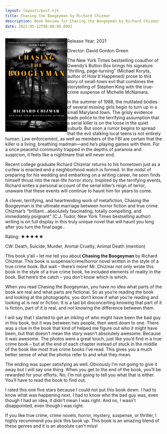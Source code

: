 ```yaml
---
layout: layouts/post.njk
title: Chasing the Boogeyman by Richard Chizmar
description: Book Review for Chasing the Boogeyman by Richard Chizmar
date: 2021-05-12T06:00:00.000Z
---
```

<div class="movie__info">

<img loading="lazy" class="movie__poster" src="/static/images/book/chasingtheboogeyman.webp" alt="Book Cover for Chasing the Boogeyman by Richard Chizmar" width="199" height="300" align="left">

Release Year: 2021<br>

Director: David Gordon Green<br>

<p>The New York Times bestselling coauthor of Gwendy’s Button Box brings his signature “thrilling, page-turning” (Michael Koryta, author of How It Happened) prose to this story of small-town evil that combines the storytelling of Stephen King with the true-crime suspense of Michelle McNamara.</p>

<p>In the summer of 1988, the mutilated bodies of several missing girls begin to turn up in a small Maryland town. The grisly evidence leads police to the terrifying assumption that a serial killer is on the loose in the quiet suburb. But soon a rumor begins to spread that the evil stalking local teens is not entirely human. Law enforcement, as well as members of the FBI are certain that the killer is a living, breathing madman—and he’s playing games with them. For a once peaceful community trapped in the depths of paranoia and suspicion, it feels like a nightmare that will never end.

Recent college graduate Richard Chizmar returns to his hometown just as a curfew is enacted and a neighborhood watch is formed. In the midst of preparing for his wedding and embarking on a writing career, he soon finds himself thrust into the real-life horror story. Inspired by the terrifying events, Richard writes a personal account of the serial killer’s reign of terror, unaware that these events will continue to haunt him for years to come.

A clever, terrifying, and heartrending work of metafiction, Chasing the Boogeyman is the ultimate marriage between horror fiction and true crime. Chizmar’s “brilliant…absolutely fascinating, totally compelling, and immediately poignant” (C.J. Tudor, New York Times bestselling author) writing is on full display in this truly unique novel that will haunt you long after you turn the final page..</p>

<p>Rating: &#9733;&#9733;&#9733;&#9733;&#9733;</p>

</div>

CW: Death, Suicide, Murder, Animal Cruelty, Animal Death (mention)

This book y’all – let me tell you about **Chasing the Boogeyman** by Richard Chizmar. This book is suspense/crime/horror novel written in the style of a true crime book. But wait – there’s more! Mr. Chizmar not only wrote this book in the style of a true crime book, he included elements of reality in the book. But here’s the catch – you don’t know which is which.

When you read Chasing the Boogeyman, you have no idea what parts of the book are real and what parts are fictional. So as you’re reading the book and looking at the photographs, you don’t know if what you’re reading and looking at is real or fiction. It is a tad bit disconcerting knowing that part of it is fiction, part of it is real, and not knowing the difference between them.

I will say that I started to get an inkling of who might have been the bad guy in this book, but it was between two people, then went down to one. There was a clue in the book that kind of helped me figure out who it might have been, but that doesn’t mean the story wasn’t absolutely awesome. Because it was awesome. The photos were a great touch, just like you’d find in a true crime book – but at the end of each chapter instead of stuck in the middle of the book like most true crime books I’ve read. This gives you a much better sense of what the photos refer to and what they mean.

The ending was super satisfying as well. Obviously I’m not going to give it away but I will say one thing. When you get to the end of the book, you’ll be rewarded for your efforts. No, I’m not going to tell you what that is either. You’ll have to read the book to find out.

I rated this one five stars because I could not put this book down. I had to know what was happening next. I had to know who the bad guy was, even though I had an idea, it didn’t mean I was right. And no, I wasn’t disappointed, even though I was right.

If you like true crime, crime novels, horror, mystery, suspense, or thriller, I highly recommend you pick this book up. This book is an amazing blend of these genres and it is an absolute can’t miss!